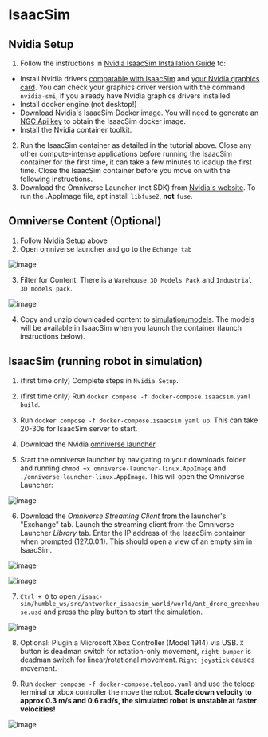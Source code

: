 # IsaacSim

## Nvidia Setup

1. Follow the instructions in [Nvidia IsaacSim Installation Guide](https://docs.omniverse.nvidia.com/isaacsim/latest/installation/install_container.html) to: 
 - Install Nvidia drivers [compatable with IsaacSim](https://docs.omniverse.nvidia.com/isaacsim/latest/installation/requirements.html) and [your Nvidia graphics card](https://www.nvidia.com/download/index.aspx). You can check your graphics driver version with the command `nvidia-smi`, if you already have Nvidia graphics drivers installed.
 - Install docker engine (not desktop!)
 - Download Nvidia's IsaacSim Docker image. You will need to generate an [NGC Api key](https://docs.omniverse.nvidia.com/isaacsim/latest/installation/install_container.html#:~:text=Generate%20your%20NGC%20API%20Key) to obtain the IsaacSim docker image.
 - Install the Nvidia container toolkit.
2. Run the IsaacSim container as detailed in the tutorial above. Close any other compute-intense applications before running the IsaacSim container for the first time, it can take a few minutes to loadup the first time. Close the IsaacSim container before you move on with the following instructions.
3. Download the Omniverse Launcher (not SDK) from [Nvidia's website](https://www.nvidia.com/en-us/omniverse/download/). To run the .AppImage file, apt install `libfuse2`, **not** `fuse`.

## Omniverse Content (Optional)

1. Follow Nvidia Setup above
2. Open omniverse launcher and go to the `Echange tab`

![image](https://github.com/user-attachments/assets/b69f20b2-0f75-48c1-9529-ee4849df4c8a)

3. Filter for Content. There is a `Warehouse 3D Models Pack` and `Industrial 3D models pack`.

![image](https://github.com/user-attachments/assets/6ed0422b-d54b-4fdc-9c3a-804e4e2321e1)

4. Copy and unzip downloaded content to [simulation/models](simulation/models). The models will be available in IsaacSim when you launch the container (launch instructions below).

## IsaacSim (running robot in simulation)

1. (first time only) Complete steps in `Nvidia Setup`.
2. (first time only) Run `docker compose -f docker-compose.isaacsim.yaml build`.
3. Run `docker compose -f docker-compose.isaacsim.yaml up`. This can take 20-30s for IsaacSim server to start.

5. Download the Nvidia [omniverse launcher](https://install.launcher.omniverse.nvidia.com/installers/omniverse-launcher-linux.AppImage).  
   
7. Start the omniverse launcher by navigating to your downloads folder and running `chmod +x omniverse-launcher-linux.AppImage` and `./omniverse-launcher-linux.AppImage`. This will open the Omniverse Launcher:

![image](https://github.com/keenan88/isaacsim_ros2_greenhouse/assets/45887966/91172e36-8f79-4857-a11f-f74e619535fe)

6. Download the _Omniverse Streaming Client_ from the launcher's "Exchange" tab. Launch the streaming client from the Omniverse Launcher _Library_ tab. Enter the IP address of the IsaacSim container when prompted (127.0.0.1). This should open a view of an empty sim in IsaacSim. 

![image](https://github.com/keenan88/ant-worker-ros2/assets/45887966/a3239330-28c2-475c-ab42-52be73b52d69)

![image](https://github.com/user-attachments/assets/8a0bacd1-4dfb-41bb-bfa4-cf695f2ecea9)

7. `Ctrl + O` to open `/isaac-sim/humble_ws/src/antworker_isaacsim_world/world/ant_drone_greenhouse.usd` and press the play button to start the simulation.

![image](https://github.com/user-attachments/assets/05cc0a20-a319-42a8-a21b-98e4a5914660)

8. Optional: Plugin a Microsoft Xbox Controller (Model 1914) via USB. `X` button is deadman switch for rotation-only movement, `right bumper` is deadman switch for linear/rotational movement. `Right joystick` causes movement.
   
10. Run `docker compose -f docker-compose.teleop.yaml` and use the teleop terminal or xbox controller the move the robot. **Scale down velocity to approx 0.3 m/s and 0.6 rad/s, the simulated robot is unstable at faster velocities!**

![image](https://github.com/user-attachments/assets/1f1a7e7d-c77f-438c-a864-d243dbb46fc9)



